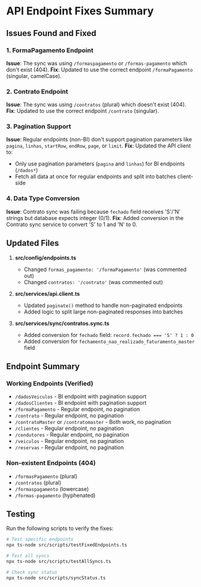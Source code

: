 # API Endpoint Fixes Summary

## Issues Found and Fixed

### 1. FormaPagamento Endpoint
**Issue**: The sync was using `/formaspagamento` or `/formas-pagamento` which don't exist (404).
**Fix**: Updated to use the correct endpoint `/formaPagamento` (singular, camelCase).

### 2. Contrato Endpoint  
**Issue**: The sync was using `/contratos` (plural) which doesn't exist (404).
**Fix**: Updated to use the correct endpoint `/contrato` (singular).

### 3. Pagination Support
**Issue**: Regular endpoints (non-BI) don't support pagination parameters like `pagina`, `linhas`, `startRow`, `endRow`, `page`, or `limit`.
**Fix**: Updated the API client to:
- Only use pagination parameters (`pagina` and `linhas`) for BI endpoints (`/dados*`)
- Fetch all data at once for regular endpoints and split into batches client-side

### 4. Data Type Conversion
**Issue**: Contrato sync was failing because `fechado` field receives 'S'/'N' strings but database expects integer (0/1).
**Fix**: Added conversion in the Contrato sync service to convert 'S' to 1 and 'N' to 0.

## Updated Files

1. **src/config/endpoints.ts**
   - Changed `formas_pagamento: '/formaPagamento'` (was commented out)
   - Changed `contratos: '/contrato'` (was commented out)

2. **src/services/api.client.ts**
   - Updated `paginate()` method to handle non-paginated endpoints
   - Added logic to split large non-paginated responses into batches

3. **src/services/sync/contratos.sync.ts**
   - Added conversion for `fechado` field: `record.fechado === 'S' ? 1 : 0`
   - Added conversion for `fechamento_nao_realizado_faturamento_master` field

## Endpoint Summary

### Working Endpoints (Verified)
- `/dadosVeiculos` - BI endpoint with pagination support
- `/dadosClientes` - BI endpoint with pagination support  
- `/formaPagamento` - Regular endpoint, no pagination
- `/contrato` - Regular endpoint, no pagination
- `/contratoMaster` or `/contratomaster` - Both work, no pagination
- `/clientes` - Regular endpoint, no pagination
- `/condutores` - Regular endpoint, no pagination
- `/veiculos` - Regular endpoint, no pagination
- `/reservas` - Regular endpoint, no pagination

### Non-existent Endpoints (404)
- `/formasPagamento` (plural)
- `/contratos` (plural)
- `/formaspagamento` (lowercase)
- `/formas-pagamento` (hyphenated)

## Testing

Run the following scripts to verify the fixes:
```bash
# Test specific endpoints
npx ts-node src/scripts/testFixedEndpoints.ts

# Test all syncs
npx ts-node src/scripts/testAllSyncs.ts

# Check sync status
npx ts-node src/scripts/syncStatus.ts
```